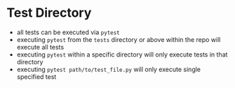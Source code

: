 # Test Directory
- all tests can be executed via `pytest`
- executing `pytest` from the `tests` directory or above within the repo will execute all tests
- executing `pytest` within a specific directory will only execute tests in that directory
- executing `pytest path/to/test_file.py` will only execute single specified test
